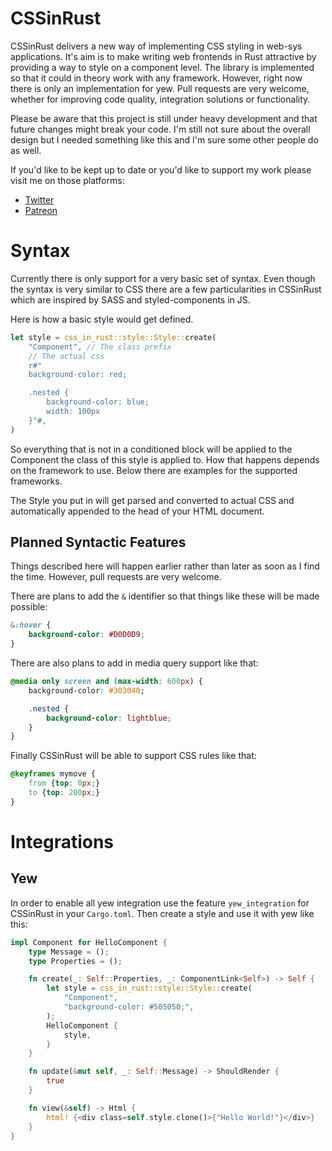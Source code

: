 # CSSinRust

CSSinRust delivers a new way of implementing CSS styling in web-sys applications.
It's aim is to make writing web frontends in Rust attractive by providing a way to style on a component level. The library is implemented so that it could in theory work with any framework. However, right now there is only an implementation for yew. Pull requests are very welcome, whether for improving code quality, integration solutions or functionality.

Please be aware that this project is still under heavy development and that future changes might break your code. I'm still not sure about the overall design but I needed something like this and I'm sure some other people do as well.

If you'd like to be kept up to date or you'd like to support my work please visit me on those platforms:

- [Twitter](https://twitter.com/lukidoescode)
- [Patreon](https://www.patreon.com/lukaswagner)

# Syntax

Currently there is only support for a very basic set of syntax. Even though the syntax is very similar to CSS there are a few particularities in CSSinRust which are inspired by SASS and styled-components in JS.

Here is how a basic style would get defined.

```rust
let style = css_in_rust::style::Style::create(
    "Component", // The class prefix
    // The actual css
    r#"
    background-color: red;

    .nested {
        background-color: blue;
        width: 100px
    }"#,
)
```

So everything that is not in a conditioned block will be applied to the Component the class of this style is applied to. How that happens depends on the framework to use. Below there are examples for the supported frameworks.

The Style you put in will get parsed and converted to actual CSS and automatically appended to the head of your HTML document.

## Planned Syntactic Features

Things described here will happen earlier rather than later as soon as I find the time. However, pull requests are very welcome.

There are plans to add the `&` identifier so that things like these will be made possible:

```css
&:hover {
    background-color: #D0D0D9;
}
```

There are also plans to add in media query support like that:

```css
@media only screen and (max-width: 600px) {
    background-color: #303040;

    .nested {
        background-color: lightblue;
    }
}
```

Finally CSSinRust will be able to support CSS rules like that:

```css
@keyframes mymove {
    from {top: 0px;}
    to {top: 200px;}
}
```

# Integrations

## Yew

In order to enable all yew integration use the feature `yew_integration` for CSSinRust in your `Cargo.toml`. Then create a style and use it with yew like this:

```rust
impl Component for HelloComponent {
    type Message = ();
    type Properties = ();

    fn create(_: Self::Properties, _: ComponentLink<Self>) -> Self {
        let style = css_in_rust::style::Style::create(
            "Component",
            "background-color: #505050;",
        );
        HelloComponent {
            style,
        }
    }

    fn update(&mut self, _: Self::Message) -> ShouldRender {
        true
    }

    fn view(&self) -> Html {
        html! {<div class=self.style.clone()>{"Hello World!"}</div>}
    }
}
```
